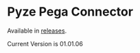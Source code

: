 # Pyze Pega Connector

Available in [releases](https://github.com/pyze/pega/releases).

Current Version is 01.01.06
